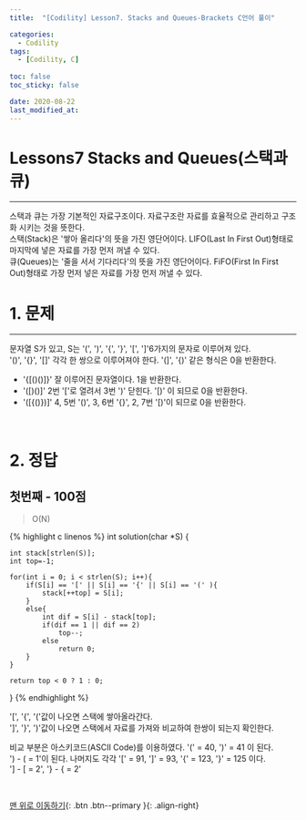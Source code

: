 ```yaml
---
title:  "[Codility] Lesson7. Stacks and Queues-Brackets C언어 풀이" 

categories:
  - Codility
tags:
  - [Codility, C]
 
toc: false
toc_sticky: false

date: 2020-08-22
last_modified_at:
---
```

# Lessons7 Stacks and Queues(스택과 큐)
---
스택과 큐는 가장 기본적인 자료구조이다. 자료구조란 자료를 효율적으로 관리하고 구조화 시키는 것을 뜻한다.   
스택(Stack)은 '쌓아 올리다'의 뜻을 가진 영단어이다. LIFO(Last In First Out)형태로 마지막에 넣은 자료를 가장 먼저 꺼낼 수 있다.   
큐(Queues)는 '줄을 서서 기다리다'의 뜻을 가진 영단어이다. FiFO(First In First Out)형태로 가장 먼저 넣은 자료를 가장 먼저 꺼낼 수 있다.

# 1. 문제
---
문자열 S가 있고, S는 '(', ')', '{', '}', '[', ']'6가지의 문자로 이루어져 있다.   
'()', '{}', '[]' 각각 한 쌍으로 이루어져야 한다. '(]', '{)' 같은 형식은 0을 반환한다.

- '{[()()]}' 잘 이루어진 문자열이다. 1을 반환한다.
- '([)()]' 2번 '['로 열려서 3번 ')' 닫힌다. '[)' 이 되므로 0을 반환한다.
- '([{()})]' 4, 5번 '()', 3, 6번 '{}', 2, 7번 '[)'이 되므로 0을 반환한다. 

<br>

# 2. 정답
## 첫번째 - 100점
>O(N)

{% highlight c linenos %}
int solution(char *S) {
    
    int stack[strlen(S)];
    int top=-1;
    
    for(int i = 0; i < strlen(S); i++){
        if(S[i] == '[' || S[i] == '{' || S[i] == '(' ){
            stack[++top] = S[i]; 
        }
        else{
            int dif = S[i] - stack[top];
            if(dif == 1 || dif == 2) 
                top--;
            else 
                return 0;
        }
    }
    
    return top < 0 ? 1 : 0;
}
{% endhighlight %}

'[', '{', '('값이 나오면 스택에 쌓아올라간다.   
']', '}', ')'값이 나오면 스택에서 자료를 가져와 비교하여 한쌍이 되는지 확인한다.    

비교 부분은 아스키코드(ASCII Code)를 이용하였다. '(' =  40, ')' = 41 이 된다.    
') - ( = 1'이 된다. 나머지도 각각 '[' = 91, ']' = 93, '{' = 123, '}' = 125 이다.   
'] - [ = 2', '} - { = 2'

<br>

[맨 위로 이동하기](#){: .btn .btn--primary }{: .align-right}